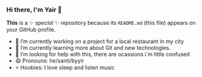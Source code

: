 ### Hi there, I'm Yair 👋


**This** is a ✨ _special_ ✨ repository because its `README.md` (this file) appears on your GitHub profile.


- 🔭 I’m currently working on a project for a local restaurant in my city
- 🌱 I’m currently learning more about Git and new technologies.
- 🤔 I’m looking for help with this, there are ocassions i´m little confused
- 😄 Pronouns: he/santi/byyir
- ⚡ Hoobies: I love sleep and listen music

